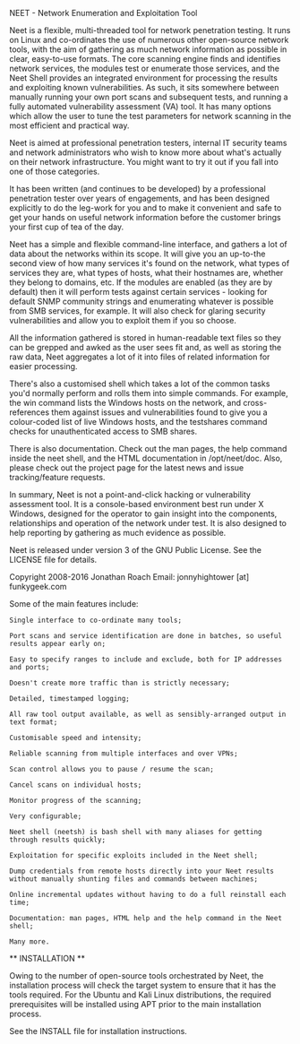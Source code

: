 NEET - Network Enumeration and Exploitation Tool

Neet is a flexible, multi-threaded tool for network penetration testing. It runs on Linux and co-ordinates the use of numerous other open-source network tools, with the aim of gathering as much network information as possible in clear, easy-to-use formats. The core scanning engine finds and identifies network services, the modules test or enumerate those services, and the Neet Shell provides an integrated environment for processing the results and exploiting known vulnerabilities. As such, it sits somewhere between manually running your own port scans and subsequent tests, and running a fully automated vulnerability assessment (VA) tool. It has many options which allow the user to tune the test parameters for network scanning in the most efficient and practical way.

Neet is aimed at professional penetration testers, internal IT security teams and network administrators who wish to know more about what's actually on their network infrastructure. You might want to try it out if you fall into one of those categories.

It has been written (and continues to be developed) by a professional penetration tester over years of engagements, and has been designed explicitly to do the leg-work for you and to make it convenient and safe to get your hands on useful network information before the customer brings your first cup of tea of the day.

Neet has a simple and flexible command-line interface, and gathers a lot of data about the networks within its scope. It will give you an up-to-the second view of how many services it's found on the network, what types of services they are, what types of hosts, what their hostnames are, whether they belong to domains, etc. If the modules are enabled (as they are by default) then it will perform tests against certain services - looking for default SNMP community strings and enumerating whatever is possible from SMB services, for example. It will also check for glaring security vulnerabilities and allow you to exploit them if you so choose.

All the information gathered is stored in human-readable text files so they can be grepped and awked as the user sees fit and, as well as storing the raw data, Neet aggregates a lot of it into files of related information for easier processing.

There's also a customised shell which takes a lot of the common tasks you'd normally perform and rolls them into simple commands. For example, the win command lists the Windows hosts on the network, and cross-references them against issues and vulnerabilities found to give you a colour-coded list of live Windows hosts, and the testshares command checks for unauthenticated access to SMB shares.

There is also documentation. Check out the man pages, the help command inside the neet shell, and the HTML documentation in /opt/neet/doc. Also, please check out the project page for the latest news and issue tracking/feature requests.

In summary, Neet is not a point-and-click hacking or vulnerability assessment tool. It is a console-based environment best run under X Windows, designed for the operator to gain insight into the components, relationships and operation of the network under test. It is also designed to help reporting by gathering as much evidence as possible. 

Neet is released under version 3 of the GNU Public License. See the LICENSE file for details.

Copyright 2008-2016 Jonathan Roach
Email: jonnyhightower [at] funkygeek.com

Some of the main features include:

    Single interface to co-ordinate many tools;

    Port scans and service identification are done in batches, so useful results appear early on;

    Easy to specify ranges to include and exclude, both for IP addresses and ports;

    Doesn't create more traffic than is strictly necessary;

    Detailed, timestamped logging;

    All raw tool output available, as well as sensibly-arranged output in text format;

    Customisable speed and intensity;

    Reliable scanning from multiple interfaces and over VPNs;

    Scan control allows you to pause / resume the scan;

    Cancel scans on individual hosts;

    Monitor progress of the scanning;

    Very configurable;

    Neet shell (neetsh) is bash shell with many aliases for getting through results quickly;

    Exploitation for specific exploits included in the Neet shell;

    Dump credentials from remote hosts directly into your Neet results without manually shunting files and commands between machines;

    Online incremental updates without having to do a full reinstall each time;

    Documentation: man pages, HTML help and the help command in the Neet shell;

    Many more.

** INSTALLATION **

Owing to the number of open-source tools orchestrated by Neet, the installation process will check the target system to ensure that it has the tools required. For the Ubuntu and Kali Linux distributions, the required prerequisites will be installed using APT prior to the main installation process.

See the INSTALL file for installation instructions.

